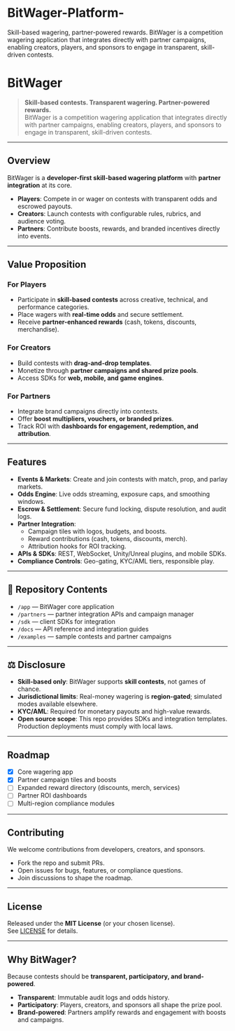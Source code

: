 # BitWager-Platform-
Skill-based wagering, partner-powered rewards. BitWager is a competition wagering application that integrates directly with partner campaigns, enabling creators, players, and sponsors to engage in transparent, skill-driven contests.
# BitWager

> **Skill-based contests. Transparent wagering. Partner-powered rewards.**  
> BitWager is a competition wagering application that integrates directly with partner campaigns, enabling creators, players, and sponsors to engage in transparent, skill-driven contests.

---

##  Overview

BitWager is a **developer-first skill-based wagering platform** with **partner integration** at its core.

- **Players**: Compete in or wager on contests with transparent odds and escrowed payouts.  
- **Creators**: Launch contests with configurable rules, rubrics, and audience voting.  
- **Partners**: Contribute boosts, rewards, and branded incentives directly into events.  

---

##  Value Proposition

###  For Players
- Participate in **skill-based contests** across creative, technical, and performance categories.  
- Place wagers with **real-time odds** and secure settlement.  
- Receive **partner-enhanced rewards** (cash, tokens, discounts, merchandise).  

###  For Creators
- Build contests with **drag-and-drop templates**.  
- Monetize through **partner campaigns and shared prize pools**.  
- Access SDKs for **web, mobile, and game engines**.  

###  For Partners
- Integrate brand campaigns directly into contests.  
- Offer **boost multipliers, vouchers, or branded prizes**.  
- Track ROI with **dashboards for engagement, redemption, and attribution**.  

---

##  Features

- **Events & Markets**: Create and join contests with match, prop, and parlay markets.  
- **Odds Engine**: Live odds streaming, exposure caps, and smoothing windows.  
- **Escrow & Settlement**: Secure fund locking, dispute resolution, and audit logs.  
- **Partner Integration**:  
  - Campaign tiles with logos, budgets, and boosts.  
  - Reward contributions (cash, tokens, discounts, merch).  
  - Attribution hooks for ROI tracking.  
- **APIs & SDKs**: REST, WebSocket, Unity/Unreal plugins, and mobile SDKs.  
- **Compliance Controls**: Geo-gating, KYC/AML tiers, responsible play.  

---

## 📂 Repository Contents

- `/app` — BitWager core application  
- `/partners` — partner integration APIs and campaign manager  
- `/sdk` — client SDKs for integration  
- `/docs` — API reference and integration guides  
- `/examples` — sample contests and partner campaigns  

---

## ⚖️ Disclosure

- **Skill-based only**: BitWager supports **skill contests**, not games of chance.  
- **Jurisdictional limits**: Real-money wagering is **region-gated**; simulated modes available elsewhere.  
- **KYC/AML**: Required for monetary payouts and high-value rewards.  
- **Open source scope**: This repo provides SDKs and integration templates. Production deployments must comply with local laws.  

---

##  Roadmap

- [x] Core wagering app  
- [x] Partner campaign tiles and boosts  
- [ ] Expanded reward directory (discounts, merch, services)  
- [ ] Partner ROI dashboards  
- [ ] Multi-region compliance modules  

---

##  Contributing

We welcome contributions from developers, creators, and sponsors.  
- Fork the repo and submit PRs.  
- Open issues for bugs, features, or compliance questions.  
- Join discussions to shape the roadmap.  

---

##  License

Released under the **MIT License** (or your chosen license).  
See [LICENSE](./LICENSE) for details.  

---

##  Why BitWager?

Because contests should be **transparent, participatory, and brand-powered**.  
- **Transparent**: Immutable audit logs and odds history.  
- **Participatory**: Players, creators, and sponsors all shape the prize pool.  
- **Brand-powered**: Partners amplify rewards and engagement with boosts and campaigns.  
